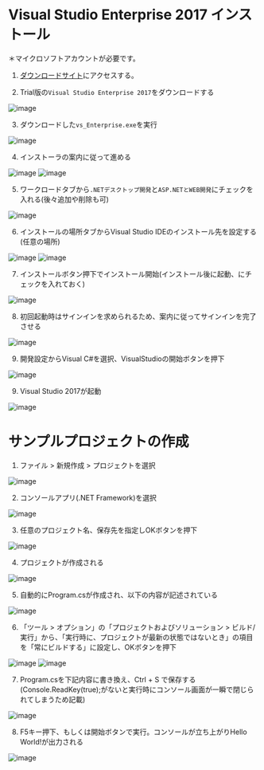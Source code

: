 # Visual Studio Enterprise 2017 インストール

  ＊マイクロソフトアカウントが必要です。

1. [ダウンロードサイト](https://my.visualstudio.com/Downloads?q=visual%20studio%202017&wt.mc_id=o~msft~vscom~older-downloads)にアクセスする。

2. Trial版の`Visual Studio Enterprise 2017`をダウンロードする

![image](https://user-images.githubusercontent.com/107240396/208396155-56214ccb-b15e-41c2-89a8-7f41e4579d51.png)

3. ダウンロードした`vs_Enterprise.exe`を実行

![image](https://user-images.githubusercontent.com/107240396/208397868-a3f341fb-7a4e-42fb-acc7-e4f9297ed739.png)

4. インストーラの案内に従って進める

![image](https://user-images.githubusercontent.com/107240396/208398363-3f795d11-28cd-4871-9a2f-74452a3f3d13.png)
![image](https://user-images.githubusercontent.com/107240396/208398439-3d62f4e2-d47e-4a92-a5ed-95b61c5c0226.png)

5. ワークロードタブから`.NETデスクトップ開発`と`ASP.NETとWEB開発`にチェックを入れる(後々追加や削除も可)

![image](https://user-images.githubusercontent.com/107240396/208399706-a31f59b9-fc18-4998-9eb2-0594770cec96.png)

6. インストールの場所タブからVisual Studio IDEのインストール先を設定する(任意の場所)

![image](https://user-images.githubusercontent.com/107240396/208627513-299267a9-8338-4e5d-a982-bb4ead6889a1.png)
![image](https://user-images.githubusercontent.com/107240396/208627759-1c18b233-e5c9-4d11-81e5-1c1efb334220.png)

7. インストールボタン押下でインストール開始(インストール後に起動、にチェックを入れておく)

![image](https://user-images.githubusercontent.com/107240396/208627948-6c6890f2-5101-4558-bbf6-70d578873382.png)

8. 初回起動時はサインインを求められるため、案内に従ってサインインを完了させる

![image](https://user-images.githubusercontent.com/107240396/208632122-e926f3f3-a80e-44a7-8689-459b4bff0bec.png)

9. 開発設定からVisual C#を選択、VisualStudioの開始ボタンを押下

![image](https://user-images.githubusercontent.com/107240396/208633189-497304b1-47b4-4709-a847-ce9a726cc6af.png)

9. Visual Studio 2017が起動

![image](https://user-images.githubusercontent.com/107240396/208629319-37d2d5c1-33ae-4bad-a333-bf6f3d48f14d.png)


# サンプルプロジェクトの作成

1. ファイル > 新規作成 > プロジェクトを選択

![image](https://user-images.githubusercontent.com/107240396/208630146-c54f9ac5-faa6-495b-aa53-b9450865b3ea.png)

2. コンソールアプリ(.NET Framework)を選択

![image](https://user-images.githubusercontent.com/107240396/208630403-b4d09e94-81f3-4c4c-afc6-dd53a66f5bc4.png)

3. 任意のプロジェクト名、保存先を指定しOKボタンを押下

![image](https://user-images.githubusercontent.com/107240396/208630953-8d26fd7f-027e-40c5-8224-8c6e12f86b56.png)

4. プロジェクトが作成される

![image](https://user-images.githubusercontent.com/107240396/208631413-375ba92e-1ec4-4e30-8812-0feb0a55a07c.png)

5. 自動的にProgram.csが作成され、以下の内容が記述されている

![image](https://user-images.githubusercontent.com/107240396/208634174-31f7629e-e2a4-49bc-b8fe-676ad5b1d420.png)

6. 「ツール > オプション」の「プロジェクトおよびソリューション > ビルド/実行」から、「実行時に、プロジェクトが最新の状態ではないとき」の項目を「常にビルドする」に設定し、OKボタンを押下

![image](https://user-images.githubusercontent.com/107240396/208635107-628ed4ea-6946-4f62-9c1a-9c1197326d4a.png)
![image](https://user-images.githubusercontent.com/107240396/208635438-8b110384-8dce-477f-aa6a-ded42f4c0a81.png)

7. Program.csを下記内容に書き換え、Ctrl + S で保存する
   (Console.ReadKey(true);がないと実行時にコンソール画面が一瞬で閉じられてしまうため記載)

![image](https://user-images.githubusercontent.com/107240396/208636151-2b145071-5a7b-4314-9f46-da0a40ab61f0.png)

8. F5キー押下、もしくは開始ボタンで実行。コンソールが立ち上がりHello World!が出力される

![image](https://user-images.githubusercontent.com/107240396/208637528-cf440044-2af1-4c32-9b3d-9660a95398dd.png)




